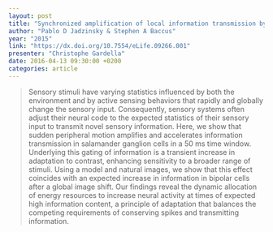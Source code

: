 ```yaml
---
layout: post
title: "Synchronized amplification of local information transmission by peripheral retinal input"
author: "Pablo D Jadzinsky & Stephen A Baccus"
year: "2015"
link: "https://dx.doi.org/10.7554/eLife.09266.001"
presenter: "Christophe Gardella"
date: 2016-04-13 09:30:00 +0200
categories: article
---
```


> Sensory stimuli have varying statistics influenced by both the environment and
> by active sensing behaviors that rapidly and globally change the sensory
> input. Consequently, sensory systems often adjust their neural code to the
> expected statistics of their sensory input to transmit novel sensory
> information. Here, we show that sudden peripheral motion amplifies and
> accelerates information transmission in salamander ganglion cells in a 50 ms
> time window. Underlying this gating of information is a transient increase in
> adaptation to contrast, enhancing sensitivity to a broader range of stimuli.
> Using a model and natural images, we show that this effect coincides with an
> expected increase in information in bipolar cells after a global image shift.
> Our findings reveal the dynamic allocation of energy resources to increase
> neural activity at times of expected high information content, a principle of
> adaptation that balances the competing requirements of conserving spikes and
> transmitting information.
